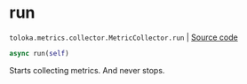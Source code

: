 # run
`toloka.metrics.collector.MetricCollector.run` | [Source code](https://github.com/Toloka/toloka-kit/blob/v1.0.2/src/metrics/collector.py#L72)

```python
async run(self)
```

Starts collecting metrics. And never stops.

